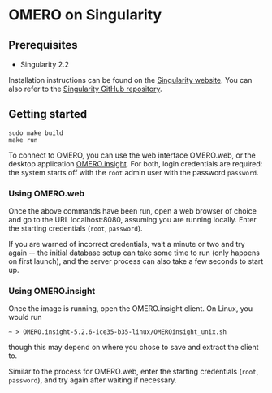 # OMERO on Singularity

## Prerequisites
* Singularity 2.2

Installation instructions can be found on the [Singularity website](http://singularity.lbl.gov/docs-quick-start-installation). You can also refer to the [Singularity GitHub repository](https://github.com/singularityware/singularity).

## Getting started
```
sudo make build
make run
```
To connect to OMERO, you can use the web interface OMERO.web, or the desktop application [OMERO.insight](http://downloads.openmicroscopy.org/omero/5.2.6/). For both, login credentials are required: the system starts off with the `root` admin user with the password `password`.

### Using OMERO.web
Once the above commands have been run, open a web browser of choice and go to the URL localhost:8080, assuming you are running locally. Enter the starting credentials (`root`, `password`).

If you are warned of incorrect credentials, wait a minute or two and try again -- the initial database setup can take some time to run (only happens on first launch), and the server process can also take a few seconds to start up.

### Using OMERO.insight
Once the image is running, open the OMERO.insight client. On Linux, you would run
```
~ > OMERO.insight-5.2.6-ice35-b35-linux/OMEROinsight_unix.sh
```
though this may depend on where you chose to save and extract the client to.

Similar to the process for OMERO.web, enter the starting credentials (`root`, `password`), and try again after waiting if necessary.
